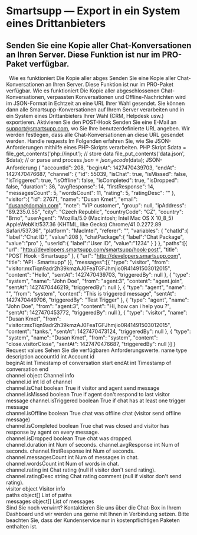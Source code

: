 # Smartsupp — Export in ein System eines Drittanbieters
## Senden Sie eine Kopie aller Chat-Konversationen an Ihren Server. Diese Funktion ist nur im PRO-Paket verfügbar.
  Wie es funktioniert Die Kopie aller abges
Senden Sie eine Kopie aller Chat-Konversationen an Ihren Server.
Diese Funktion ist nur im PRO-Paket verfügbar.
Wie es funktioniert
Die Kopie aller abgeschlossenen Chat-Konversationen, verpassten Konversationen und Offline-Nachrichten wird im JSON-Format in Echtzeit an eine URL Ihrer Wahl gesendet. Sie können dann alle Smartsupp-Konversationen auf Ihrem Server verarbeiten und in ein System eines Drittanbieters Ihrer Wahl (CRM, Helpdesk usw.) exportieren.
Aktivieren Sie den POST-Hook
Senden Sie eine E-Mail an support@smartsupp.com, wo Sie Ihre benutzerdefinierte URL angeben. Wir werden festlegen, dass alle Chat-Konversationen an diese URL gesendet werden.
Handle requests
Im Folgenden erfahren Sie, wie Sie JSON-Anforderungen mithilfe eines PHP-Skripts verarbeiten.
PHP Skript
$data = file_get_contents('php://input'); // store data file_put_contents('data.json', $data); // or parse and process $json = json_decode($data);
JSON-Anforderung
{ "accountId": 208, "beginAt": 1427470439703, "endAt": 1427470476687, "channel": { "id": 55039, "isChat": true, "isMissed": false, "isTriggered": true, "isOffline": false, "isCompleted": true, "isDropped": false, "duration": 36, "avgResponse": 14, "firstResponse": 14, "messagesCount": 5, "wordsCount": 11, "rating": 5, "ratingDesc": "" }, "visitor":{ "id": 27671, "name": "Dusan Kmet", "email": "dusan@domain.com", "note": "VIP customer", "group": null, "ipAddress": "89.235.0.55", "city": "Czech Republic", "countryCode": "CZ", "country": "Brno", "userAgent": "Mozilla/5.0 (Macintosh; Intel Mac OS X 10_8_5) AppleWebKit/537.36 (KHTML, like Gecko) Chrome/41.0.2272.89 Safari/537.36", "platform": "MacIntel", "referer": "", "variables": { "chatId":{ "label":"Chat ID", "value":208 }, "chatPackage":{ "label":"Chat Package", "value":"pro" }, "userId":{ "label":"User ID", "value":"1234" } } }, "paths":[{ "url": "http://developers.smartsupp.com/smartsupp/hook-post", "title": "POST Hook · Smartsupp" }, { "url": "http://developers.smartsupp.com", "title": "API · Smartsupp" }], "messages":[{ "type": "visitor", "from": "visitor:mxTiqn9adr2h39kmzAJ0FeaTGFJhmjio0R41491503012015", "content": "Hello", "sentAt": 1427470439703, "triggeredBy": null }, { "type": "system", "name": "John Doe", "from": "agent:3", "content": "agent.join", "sentAt": 1427470446219, "triggeredBy": null }, { "type": "agent", "name": "", "from": "system", "content": "This is triggered message", "sentAt": 1427470449706, "triggeredBy": "Test Trigger" }, { "type": "agent", "name": "John Doe", "from": "agent:3", "content": "Hi, how can i help you ?", "sentAt": 1427470453772, "triggeredBy": null }, { "type": "visitor", "name": "Dusan Kmet", "from": "visitor:mxTiqn9adr2h39kmzAJ0FeaTGFJhmjio0R41491503012015", "content": "tanks.", "sentAt": 1427470473124, "triggeredBy": null }, { "type": "system", "name": "Dusan Kmet", "from": "system", "content": "close.visitorClose", "sentAt": 1427470476687, "triggeredBy": null }] }
Request values
Sehen Sie die verfügbaren Anforderungswerte.
name type description 
accountId	int	Account id	
beginAt	int	Timestamp of conversation start	
endAt	int	Timestamp of conversation end	
channel	object	Channel info	
channel.id	int	Id of channel	
channel.isChat	boolean	True if visitor and agent send message	
channel.isMissed	boolean	True if agent don't respond to last visitor message	
channel.isTriggered	boolean	True if chat has at least one trigger message	
channel.isOffline	boolean	True chat was offline chat (visitor send offline message)	
channel.isCompleted	boolean	True chat was closed and visitor has response by agent on every message.	
channel.isDropped	boolean	True chat was dropped.	
channel.duration	int	Num of seconds.	
channel.avgResponse	int	Num of seconds.	
channel.firstResponse	int	Num of seconds.	
channel.messagesCount	int	Num of messages in chat.	
channel.wordsCount	int	Num of words in chat.	
channel.rating	int	Chat rating (null if visitor don't send rating).	
channel.ratingDesc	string	Chat rating comment (null if visitor don't send rating).	
visitor	object	Visitor info	
paths	object[]	List of paths	
messages	object[]	List of messages	
Sind Sie noch verwirrt? Kontaktieren Sie uns über die Chat-Box in Ihrem Dashboard und wir werden uns gerne mit Ihnen in Verbindung setzen. Bitte beachten Sie, dass der Kundenservice nur in kostenpflichtigen Paketen enthalten ist.

